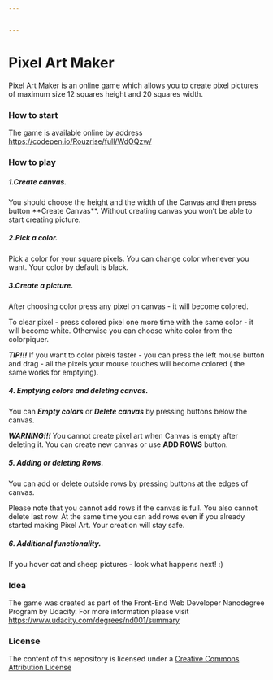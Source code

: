 ```yaml
---


---
```


<h1 id="pixel-art-maker">Pixel Art Maker</h1>
<p>Pixel Art Maker is an online game which allows you to create pixel pictures of maximum size 12 squares height and 20 squares width.</p>
<h3 id="how-to-start">How to start</h3>
<p>The game is available online by address <a href="https://codepen.io/Rouzrise/full/WdOQzw/">https://codepen.io/Rouzrise/full/WdOQzw/</a></p>
<h3 id="how-to-play">How to play</h3>
<h5 id="create-canvas.">1.Create canvas.</h5>
<p>You should choose the height and the width of the Canvas and then press button **Create Canvas**. Without creating canvas you won’t be able to start creating picture.</p>
<h5 id="pick-a-color.">2.Pick a color.</h5>
<p>Pick a color for your square pixels. You can change color whenever you want. Your color by default is black.</p>
<h5 id="create-a-picture.">3.Create a picture.</h5>
<p>After choosing color press any pixel on canvas - it will become colored.</p>
<p>To clear pixel - press colored pixel one more time with the same color - it will become white. Otherwise you can choose white color from the colorpiquer.</p>
<p><strong><em>TIP!!!</em></strong> If you want to color pixels faster - you can press the left mouse button and drag - all the pixels your mouse touches will become colored ( the same works for emptying).</p>
<h5 id="emptying-colors-and-deleting-canvas.">4. Emptying colors and deleting canvas.</h5>
<p>You can <strong><em>Empty colors</em></strong> or <strong><em>Delete canvas</em></strong> by pressing buttons below the canvas.</p>
<p><strong><em>WARNING!!!</em></strong> You cannot create pixel art when Canvas is empty after deleting it. You can create new canvas or use <strong>ADD ROWS</strong> button.</p>
<h5 id="adding-or-deleting-rows.">5. Adding or deleting Rows.</h5>
<p>You can add or delete outside rows by pressing buttons at the edges of canvas.</p>
<p>Please note that you cannot add rows if the canvas is full. You also cannot delete last row. At the same time you can add rows even if you already started making Pixel Art. Your creation will stay safe.</p>
<h5 id="additional-functionality.">6. Additional functionality.</h5>
<p>If you hover cat and sheep pictures - look what happens next! :)</p>
<h3 id="idea">Idea</h3>
<p>The game was created as part of the Front-End Web Developer Nanodegree Program by Udacity. For more information please visit <a href="https://www.udacity.com/degrees/nd001/summary">https://www.udacity.com/degrees/nd001/summary</a></p>
<h3 id="license">License</h3>
<p>The content of this repository is licensed under a <a href="https://creativecommons.org/licenses/by/3.0/us/">Creative Commons Attribution License</a></p>

